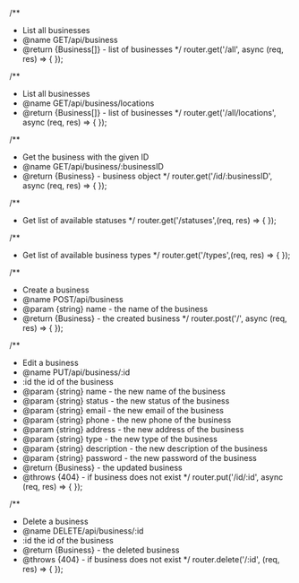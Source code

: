
/**
 * List all businesses
 * @name GET/api/business
 * @return {Business[]} - list of businesses
 */
router.get('/all', async (req, res) => {
});

/**
 * List all businesses
 * @name GET/api/business/locations
 * @return {Business[]} - list of businesses
 */
router.get('/all/locations', async (req, res) => {
});

/**
 * Get the business with the given ID
 * @name GET/api/business/:businessID
 * @return {Business} - business object
 */
router.get('/id/:businessID', async (req, res) => {
});

/**
 * Get list of available statuses
 */
router.get('/statuses',(req, res) => {
});

/**
 * Get list of available business types
 */
router.get('/types',(req, res) => {
});

/**
 * Create a business
 * @name POST/api/business
 * @param {string} name - the name of the business
 * @return {Business} - the created business
 */
router.post('/', async (req, res) => {
});

/**
 * Edit a business
 * @name PUT/api/business/:id
 * :id the id of the business
 * @param {string} name - the new name of the business
 * @param {string} status - the new status of the business
 * @param {string} email - the new email of the business
 * @param {string} phone - the new phone of the business
 * @param {string} address - the new address of the business
 * @param {string} type - the new type of the business
 * @param {string} description - the new description of the business
 * @param {string} password - the new password of the business
 * @return {Business} - the updated business
 * @throws {404} - if business does not exist
 */
router.put('/id/:id', async (req, res) => {
});

/**
 * Delete a business
 * @name DELETE/api/business/:id
 * :id the id of the business
 * @return {Business} - the deleted business
 * @throws {404} - if business does not exist
 */
router.delete('/:id', (req, res) => {
});

